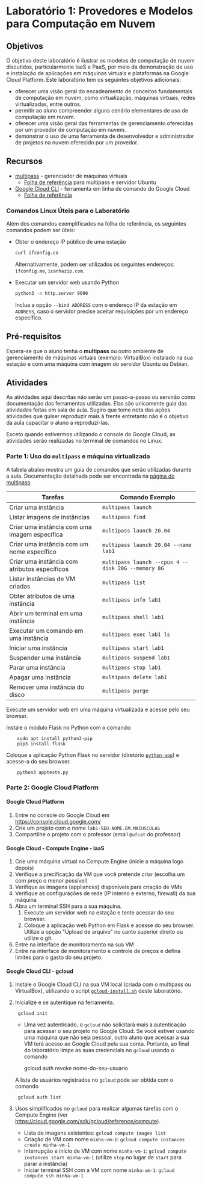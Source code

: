 # Laboratório 1: Provedores e Modelos para Computação em Nuvem

## Objetivos

O objetivo deste laboratório é ilustrar os modelos de computação de nuvem discutidos, particularmente IaaS e PaaS, por meio da demonstração de uso e instalação de aplicações em máquinas virtuais e plataformas na Google Cloud Platform. Este laboratório tem os seguintes objetivos adicionais:

- oferecer uma visão geral do encadeamento de conceitos fundamentais de computação em nuvem, como virtualização, máquinas virtuais, redes virtualizadas, entre outros.
- permitir ao aluno compreender alguns cenário elementares de uso de computação em nuvem.
- oferecer uma visão geral das ferramentas de gerenciamento oferecidas por um provedor de computação em nuvem.
- demonstrar o uso de uma ferramenta de desenvolvedor e administrador de projetos na nuvem oferecido por um provedor.


## Recursos

* [multipass](https://multipass.run/docs/tutorials) - gerenciador de máquinas virtuais
  * [Folha de referência](https://assets.ubuntu.com/v1/f401c3f4-Ubuntu_Server_CLI_pro_tips_2020-04.pdf) para multipass e servidor Ubuntu
* [Google Cloud CLI](https://cloud.google.com/sdk/gcloud/reference) - ferramenta em linha de comando do Google Cloud
  * [Folha de referência](https://cloud.google.com/sdk/docs/cheatsheet?hl=pt-br)

### Comandos Linux Úteis para o Laboratório

Além dos comandos exemplificados na folha de referência, os seguintes comandos podem ser úteis:

* Obter o endereço IP público de uma estação

  ```sh
  curl ifconfig.co
  ```

  Alternativamente, podem ser utilizados os seguintes endereços: `ifconfig.me`, `icanhazip.com`.

* Executar um servidor web usando Python

  ```sh
  python3 -m http.server 9090
  ```

  Inclua a opção `--bind ADDRESS` com o endereço IP da estação em `ADDRESS`, caso o servidor precise aceitar requisições por um endereço específico.


## Pré-requisitos

Espera-se que o aluno tenha o **multipass** ou outro ambiente de gerenciamento de máquinas virtuais (exemplo: VirtualBox) instalado na sua estação e com uma máquina com imagem do servidor Ubuntu ou Debian.

## Atividades

As atividades aqui descritas não serão um passo-a-passo ou servirão como documentação das ferramentas utilizadas. Elas são unicamente guia das atividades feitas em sala de aula. Sugiro que tome nota das ações atividades que quiser reproduzir mais à frente entretanto não é o objetivo da aula capacitar o aluno a reproduzi-las.

Exceto quando estivermos utilizando o console do Google Cloud, as atividades serão realizadas no terminal de comandos no Linux.

### Parte 1: Uso do `multipass` e máquina virtualizada

A tabela abaixo mostra um guia de comandos que serão utilizadas durante a aula. Documentação detalhada pode ser encontrada na [página do multipass](https://multipass.run/docs/how-to-guides).

| Tarefas                                       | Comando Exemplo          |
|-----------------------------------------------|--------------------------|
| Criar uma instância                           | `multipass launch`       |
| Listar imagens de instâncias                  | `multipass find`         |
| Criar uma instância com uma imagem específica | `multipass launch 20.04` |
| Criar uma instância com um nome específico    | `multipass launch 20.04 --name lab1` |
| Criar uma instância com atributos específicos | `multipass launch --cpus 4 --disk 20G --memory 8G` |
| Listar instâncias de VM criadas               | `multipass list`         |
| Obter atributos de uma instância              | `multipass info lab1`    |
| Abrir um terminal em uma instância            | `multipass shell lab1`   |
| Executar um comando em uma instância          | `multipass exec lab1 ls` |
| Iniciar uma instância                         | `multipass start lab1`   |
| Suspender uma instância                       | `multipass suspend lab1` |
| Parar uma instância                           | `multipass stop lab1`    |
| Apagar uma instância                          | `multipass delete lab1`  |
| Remover uma instância do disco                | `multipass purge`        |

Execute um servidor web em uma máquina virtualizada e acesse pelo seu browser.

Instale o módulo Flask no Python com o comando:

        sudo apt install python3-pip
        pip3 install flask

Coloque a aplicação Python Flask no servidor (diretório [`python-app`](python-app)) e acesse-a do seu browser.

        python3 appteste.py

### Parte 2: Google Cloud Platform

#### Google Cloud Platform

1. Entre no console do Google Cloud em <https://console.cloud.google.com/>
2. Crie um projeto com o nome `lab1-SEU.NOME.EM.MAIUSCULAS`
3. Compartilhe o projeto com o professor (email `@ufcat` do professor)

#### Google Cloud - Compute Engine - IaaS

1. Crie uma máquina virtual no Compute Engine (inicie a máquina logo depois)
2. Verifique a precificação da VM que você pretende criar (escolha um com preço o menor possível)
3. Verifique as imagens (appliances) disponíveis para criação de VMs
4. Verifique as configurações de rede (IP interno e externo, firewall) da sua máquina
5. Abra um terminal SSH para a sua máquina.
   1. Execute um servidor web na estação e tente acessar do seu browser.
   2. Coloque a aplicação web Python em Flask e acesse do seu browser. Utilize a opção "Upload de arquivo" no canto superior direito ou utilize o git.
6. Entre na interface de monitoramento na sua VM
7. Entre na interface de monitoramento e controle de preços e defina limites para o gasto do seu projeto.

#### Google Cloud CLI - gcloud

1. Instale o Google Cloud CLI na sua VM local (criada com o multipass ou VirtualBox), utilizando o script [`gcloud-install.sh`](scripts/gcloud-install.sh) deste laboratório.
2. Inicialize e se autentique na ferramenta.

        gcloud init

   * Uma vez autenticado, o `gcloud` não solicitará mais a autenticação para acessar o seu projeto no Google Cloud. Se você estiver usando uma máquina que não seja pessoal, outro aluno que acessar a sua VM terá acesso ao Google Cloud pela sua conta. Portanto, ao final do laboratório limpe as suas credenciais no `gcloud` usando o comando

        gcloud auth revoke nome-do-seu-usuario

   A lista de usuários registrados no `gcloud` pode ser obtida com o comando

        gcloud auth list

3. Usos simplificados no `gcloud` para realizar algumas tarefas com o Compute Engine (ver <https://cloud.google.com/sdk/gcloud/reference/compute>).

   * Lista de imagens existentes: `gcloud compute images list`
   * Criação de VM com nome `minha-vm-1`: `gcloud compute instances create minha-vm-1`
   * Interrupção e início de VM com nome `minha-vm-1`: `gcloud compute instances start minha-vm-1` (utilize `stop` no lugar de `start` para parar a instância)
   * Iniciar terminal SSH com a VM com nome `minha-vm-1`: `gcloud compute ssh minha-vm-1`

   <!--
#### Google Cloud Run - PaaS

https://github.com/GoogleCloudPlatform/python-docs-samples/tree/7d13ba8da63d1ff70ac25b77de529c6587f8f141/run

exemplo de serviço web python simples
https://cloud.google.com/run/docs/quickstarts/build-and-deploy/deploy-python-service?hl=pt-br
-->


